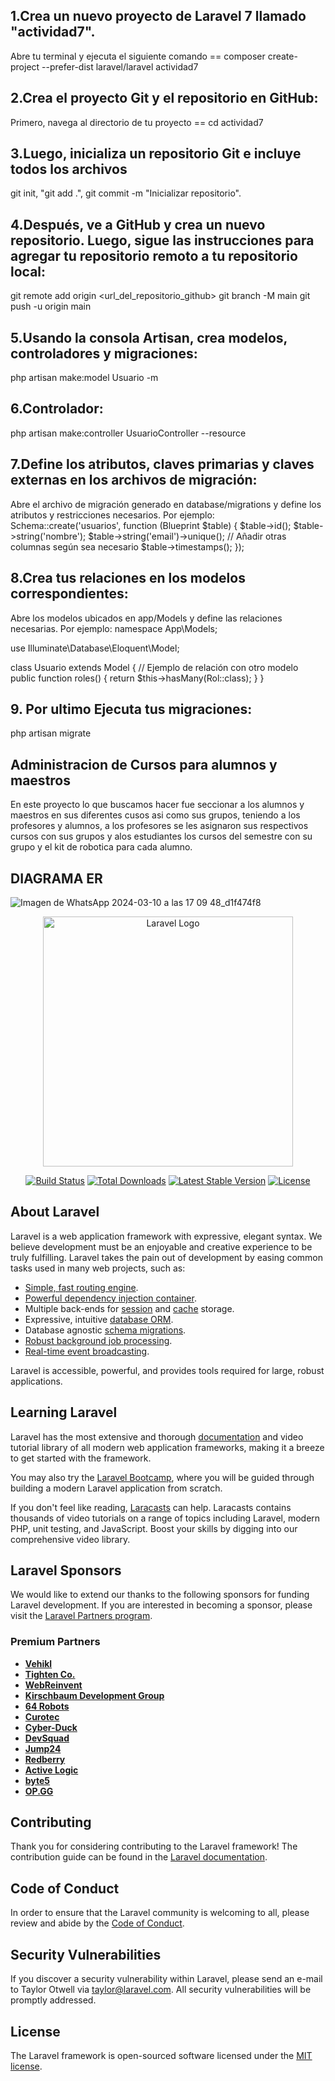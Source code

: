 ## 1.Crea un nuevo proyecto de Laravel 7 llamado "actividad7".
Abre tu terminal y ejecuta el siguiente comando ==
composer create-project --prefer-dist laravel/laravel actividad7

## 2.Crea el proyecto Git y el repositorio en GitHub:
Primero, navega al directorio de tu proyecto == cd actividad7

## 3.Luego, inicializa un repositorio Git e incluye todos los archivos
git init,
"git add .",
git commit -m "Inicializar repositorio".

## 4.Después, ve a GitHub y crea un nuevo repositorio. Luego, sigue las instrucciones para agregar tu repositorio remoto a tu repositorio local:
git remote add origin <url_del_repositorio_github>
git branch -M main
git push -u origin main

## 5.Usando la consola Artisan, crea modelos, controladores y migraciones:
php artisan make:model Usuario -m

## 6.Controlador:
php artisan make:controller UsuarioController --resource

## 7.Define los atributos, claves primarias y claves externas en los archivos de migración:

Abre el archivo de migración generado en database/migrations y define los atributos y restricciones necesarios. Por ejemplo:
Schema::create('usuarios', function (Blueprint $table) {
    $table->id();
    $table->string('nombre');
    $table->string('email')->unique();
    // Añadir otras columnas según sea necesario
    $table->timestamps();
});

## 8.Crea tus relaciones en los modelos correspondientes:

Abre los modelos ubicados en app/Models y define las relaciones necesarias. Por ejemplo:
namespace App\Models;

use Illuminate\Database\Eloquent\Model;

class Usuario extends Model
{
    // Ejemplo de relación con otro modelo
    public function roles()
    {
        return $this->hasMany(Rol::class);
    }
}

## 9. Por ultimo Ejecuta tus migraciones:
php artisan migrate

## Administracion de Cursos para alumnos y maestros
En este proyecto lo que buscamos hacer fue seccionar a los alumnos y maestros en sus diferentes cusos asi como sus grupos, teniendo a los profesores y alumnos, a los profesores se les asignaron sus respectivos cursos con sus grupos y alos estudiantes los cursos del semestre con su grupo y el kit de robotica para cada alumno.

## DIAGRAMA ER 
![Imagen de WhatsApp 2024-03-10 a las 17 09 48_d1f474f8](https://github.com/Lapituda/actividad7/assets/102392241/d2cb9920-2d11-466f-93fe-face20cc34af)




<p align="center"><a href="https://laravel.com" target="_blank"><img src="https://raw.githubusercontent.com/laravel/art/master/logo-lockup/5%20SVG/2%20CMYK/1%20Full%20Color/laravel-logolockup-cmyk-red.svg" width="400" alt="Laravel Logo"></a></p>

<p align="center">
<a href="https://github.com/laravel/framework/actions"><img src="https://github.com/laravel/framework/workflows/tests/badge.svg" alt="Build Status"></a>
<a href="https://packagist.org/packages/laravel/framework"><img src="https://img.shields.io/packagist/dt/laravel/framework" alt="Total Downloads"></a>
<a href="https://packagist.org/packages/laravel/framework"><img src="https://img.shields.io/packagist/v/laravel/framework" alt="Latest Stable Version"></a>
<a href="https://packagist.org/packages/laravel/framework"><img src="https://img.shields.io/packagist/l/laravel/framework" alt="License"></a>
</p>

## About Laravel

Laravel is a web application framework with expressive, elegant syntax. We believe development must be an enjoyable and creative experience to be truly fulfilling. Laravel takes the pain out of development by easing common tasks used in many web projects, such as:

- [Simple, fast routing engine](https://laravel.com/docs/routing).
- [Powerful dependency injection container](https://laravel.com/docs/container).
- Multiple back-ends for [session](https://laravel.com/docs/session) and [cache](https://laravel.com/docs/cache) storage.
- Expressive, intuitive [database ORM](https://laravel.com/docs/eloquent).
- Database agnostic [schema migrations](https://laravel.com/docs/migrations).
- [Robust background job processing](https://laravel.com/docs/queues).
- [Real-time event broadcasting](https://laravel.com/docs/broadcasting).

Laravel is accessible, powerful, and provides tools required for large, robust applications.

## Learning Laravel

Laravel has the most extensive and thorough [documentation](https://laravel.com/docs) and video tutorial library of all modern web application frameworks, making it a breeze to get started with the framework.

You may also try the [Laravel Bootcamp](https://bootcamp.laravel.com), where you will be guided through building a modern Laravel application from scratch.

If you don't feel like reading, [Laracasts](https://laracasts.com) can help. Laracasts contains thousands of video tutorials on a range of topics including Laravel, modern PHP, unit testing, and JavaScript. Boost your skills by digging into our comprehensive video library.

## Laravel Sponsors

We would like to extend our thanks to the following sponsors for funding Laravel development. If you are interested in becoming a sponsor, please visit the [Laravel Partners program](https://partners.laravel.com).

### Premium Partners

- **[Vehikl](https://vehikl.com/)**
- **[Tighten Co.](https://tighten.co)**
- **[WebReinvent](https://webreinvent.com/)**
- **[Kirschbaum Development Group](https://kirschbaumdevelopment.com)**
- **[64 Robots](https://64robots.com)**
- **[Curotec](https://www.curotec.com/services/technologies/laravel/)**
- **[Cyber-Duck](https://cyber-duck.co.uk)**
- **[DevSquad](https://devsquad.com/hire-laravel-developers)**
- **[Jump24](https://jump24.co.uk)**
- **[Redberry](https://redberry.international/laravel/)**
- **[Active Logic](https://activelogic.com)**
- **[byte5](https://byte5.de)**
- **[OP.GG](https://op.gg)**

## Contributing

Thank you for considering contributing to the Laravel framework! The contribution guide can be found in the [Laravel documentation](https://laravel.com/docs/contributions).

## Code of Conduct

In order to ensure that the Laravel community is welcoming to all, please review and abide by the [Code of Conduct](https://laravel.com/docs/contributions#code-of-conduct).

## Security Vulnerabilities

If you discover a security vulnerability within Laravel, please send an e-mail to Taylor Otwell via [taylor@laravel.com](mailto:taylor@laravel.com). All security vulnerabilities will be promptly addressed.

## License

The Laravel framework is open-sourced software licensed under the [MIT license](https://opensource.org/licenses/MIT).
